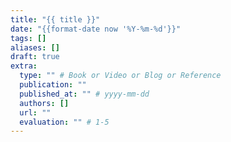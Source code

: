 ```yaml
---
title: "{{ title }}"
date: "{{format-date now '%Y-%m-%d'}}"
tags: []
aliases: []
draft: true
extra:
  type: "" # Book or Video or Blog or Reference
  publication: ""
  published_at: "" # yyyy-mm-dd
  authors: []
  url: ""
  evaluation: "" # 1-5
---
```

